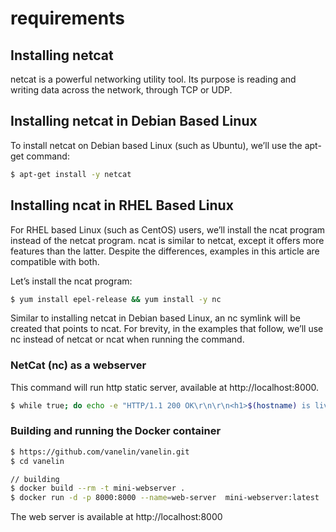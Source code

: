 # requirements
## Installing netcat
netcat is a powerful networking utility tool. Its purpose is reading and writing data across the network, through TCP or UDP.

## Installing netcat in Debian Based Linux
To install netcat on Debian based Linux (such as Ubuntu), we’ll use the apt-get command:

```bash
$ apt-get install -y netcat
```

## Installing ncat in RHEL Based Linux
For RHEL based Linux (such as CentOS) users, we’ll install the ncat program instead of the netcat program. ncat is similar to netcat, except it offers more features than the latter. Despite the differences, examples in this article are compatible with both.

Let’s install the ncat program:

```bash
$ yum install epel-release && yum install -y nc
```
Similar to installing netcat in Debian based Linux, an nc symlink will be created that points to ncat.
For brevity, in the examples that follow, we’ll use nc instead of netcat or ncat when running the command.


### NetCat (nc) as a webserver
This command will run http static server, available at http://localhost:8000.

```bash
$ while true; do echo -e "HTTP/1.1 200 OK\r\n\r\n<h1>$(hostname) is live</h1>$(date)" | nc -vl -p 8000 -q 1; done
```

### Building and running the Docker container
```bash
$ https://github.com/vanelin/vanelin.git
$ cd vanelin
```
```bash
// building
$ docker build --rm -t mini-webserver .
$ docker run -d -p 8000:8000 --name=web-server  mini-webserver:latest
```
The web server is available at http://localhost:8000
